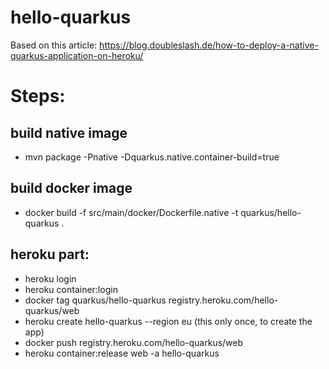 # hello-quarkus

Based on this article:
https://blog.doubleslash.de/how-to-deploy-a-native-quarkus-application-on-heroku/

# Steps:

## build native image

* mvn package -Pnative -Dquarkus.native.container-build=true

## build docker image
* docker build -f src/main/docker/Dockerfile.native -t quarkus/hello-quarkus .

## heroku part:

* heroku login
* heroku container:login
* docker tag quarkus/hello-quarkus registry.heroku.com/hello-quarkus/web
* heroku create hello-quarkus --region eu (this only once, to create the app)
* docker push registry.heroku.com/hello-quarkus/web
* heroku container:release web -a hello-quarkus
